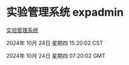 # 实验管理系统 expadmin
[实验管理系统](http://219.139.199.238:56808/expadmin-782313d2-e1b1-4ea7-932e-3a55e6a1a4d0/)

2024年 10月 24日 星期四 15:20:02 CST

2024年 10月 24日 星期四 07:20:02 GMT
